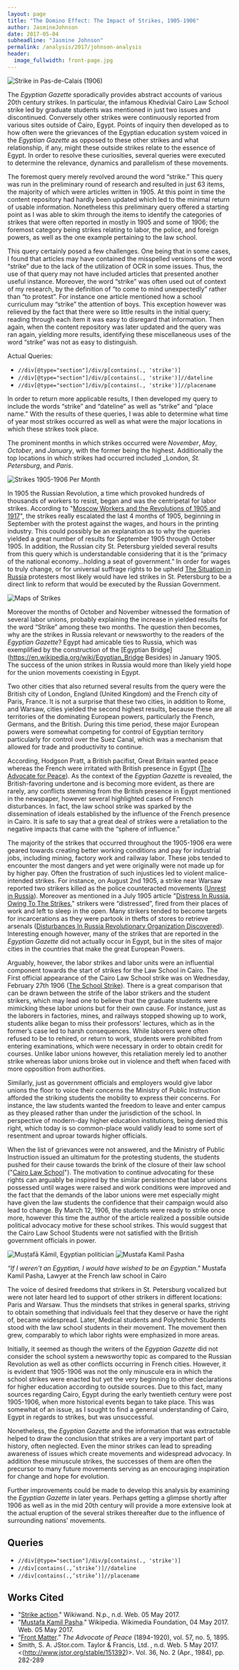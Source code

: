 ```yaml
---
layout: page
title: "The Domino Effect: The Impact of Strikes, 1905-1906"
author: JasmineJohnson
date: 2017-05-04
subheadline: "Jasmine Johnson"
permalink: /analysis/2017/johnson-analysis
header:
  image_fullwidth: front-page.jpg
---
```

![Strike in Pas-de-Calais (1906)](http://www.wikiwand.com/en/Strike_action)

The *Egyptian Gazette* sporadically provides abstract accounts of various 20th century strikes. In particular, the infamous Khedivial Cairo Law School strike led by graduate students was mentioned in just two issues and discontinued. Conversely other strikes were continuously reported from various sites outside of Cairo, Egypt. Points of inquiry then developed as to how often were the grievances of the Egyptian education system voiced in the *Egyptian Gazette* as opposed to these other strikes and what relationship, if any, might these outside strikes relate to the essence of Egypt. In order to resolve these curiosities, several queries were executed to determine the relevance, dynamics and parallelism of these movements.

The foremost query merely revolved around the word “strike.” This query was run in the preliminary round of research and resulted in just 63 items, the majority of which were articles written in 1905. At this point in time the content repository had hardly been updated which led to the minimal return of usable information. Nonetheless this preliminary query offered a starting point as I was able to skim through the items to identify the categories of strikes that were often reported in mostly in 1905 and some of 1906; the foremost category being strikes relating to labor, the police, and foreign powers, as well as the one example pertaining to the law school.

This query certainly posed a few challenges. One being that in some cases, I found that articles may have contained the misspelled versions of the word “strike” due to the lack of the utilization of OCR in some issues. Thus, the use of that query may not have included articles that presented another useful instance. Moreover, the word “strike” was often used out of context of my research, by the definition of “to come to mind unexpectedly” rather than “to protest”. For instance one article mentioned how a school curriculum may “strike” the attention of boys. This exception however was relieved by the fact that there were so little results in the initial query; reading through each item it was easy to disregard that information. Then again, when the content repository was later updated and the query was ran again, yielding more results, identifying these miscellaneous uses of the word “strike” was not as easy to distinguish.

Actual Queries:
- `//div[@type="section"]/div/p[contains(., 'strike')]`
- `//div[@type="section"]/div/p[contains(., 'strike')]//dateline`
- `//div[@type="section"]/div/p[contains(., 'strike')]//placename`

In order to return more applicable results, I then developed my query to include the words “strike” and “dateline” as well as “strike” and “place name.” With the results of these queries, I was able to determine what time of year most strikes occurred as well as what were the major locations in which these strikes took place.

The prominent months in which strikes occurred were _November_, _May_, _October_, and _January_, with the former being the highest. Additionally the top locations in which strikes had occurred included _London, _St. Petersburg_, and _Paris_.

![ Strikes 1905-1906 Per Month](johnson-strikes-graph.png)

In 1905 the Russian Revolution, a time which provoked hundreds of thousands of workers to resist, began and was the centripetal for labor strikes. According to "[Moscow Workers and the Revolutions of 1905 and 1917](http://www.jstor.org/stable/151392)", the strikes really escalated the last 4 months of 1905, beginning in September with the protest against the wages, and hours in the printing industry. This could possibly be an explanation as to why the queries yielded a great number of results for September 1905 through October 1905. In addition, the Russian city St. Petersburg yielded several results from this query which is understandable considering that it is the “primacy of the national economy...holding a seat of government.” In order for wages to truly change, or for universal suffrage rights to be upheld [The Situation in Russia](1905-12-28-p5.jpg) protesters most likely would have led strikes in St. Petersburg to be a direct link to reform that would be executed by the Russian Government.

![Maps of Strikes](johnson-strikes-map.png)

Moreover the months of October and November witnessed the formation of several labor unions, probably explaining the increase in yielded results for the word “Strike” among these two months. The question then becomes, why are the strikes in Russia relevant or newsworthy to the readers of the *Egyptian Gazette*? Egypt had amicable ties to Russia, which was exemplified by the construction of the [Egyptian Bridge](https://en.wikipedia.org/wiki/Egyptian_Bridge Besides) in January 1905. The success of the union strikes in Russia would more than likely yield hope for the union movements coexisting in Egypt.

Two other cities that also returned several results from the query were the British city of London, England (United Kingdom) and the French city of Paris, France. It is not a surprise that these two cities, in addition to Rome, and Warsaw, cities yielded the second highest results, because these are all territories of the dominating European powers, particularly the French, Germans, and the British. During this time period, these major European powers were somewhat competing for control of Egyptian territory particularly for control over the Suez Canal, which was a mechanism that allowed for trade and productivity to continue.

According, Hodgson Pratt, a British pacifist, Great Britain wanted peace whereas the French were irritated with British presence in Egypt ([The Advocate for Peace](http://www.jstor.org/stable/20665297)). As the context of the *Egyptian Gazette* is revealed, the British-favoring undertone and is becoming more evident, as there are rarely, any conflicts stemming from the British presence in Egypt mentioned in the newspaper, however several highlighted cases of French disturbances. In fact, the law school strike was sparked by the dissemination of ideals established by the influence of the French presence in Cairo. It is safe to say that a great deal of strikes were a retaliation to the negative impacts that came with the “sphere of influence.”

The majority of the strikes that occurred throughout the 1905-1906 era were geared towards creating better working conditions and pay for industrial jobs, including mining, factory work and railway labor. These jobs tended to encounter the most dangers and yet were originally were not made up for by higher pay. Often the frustration of such injustices led to violent malice-intended strikes. For instance, on August 2nd 1905, a strike near Warsaw reported two strikers killed as the police counteracted movements ([Unrest in Russia](1905-08-02-p3.jpg)). Moreover as mentioned in a July 1905 article "[Distress In Russia. Owing To The Strikes](1905-07-29-p3.jpg)," strikers were “distressed”, fired from their places of work and left to sleep in the open. Many strikers tended to become targets for incarcerations as they were partook in thefts of stores to retrieve arsenals ([Disturbances In Russia Revolutionary Organization Discovered](1905-03-20-p3.jpg)). Interesting enough however, many of the strikes that are reported in the *Egyptian Gazette* did not actually occur in Egypt, but in the sites of major cities in the countries that make the great European Powers.

Arguably, however, the labor strikes and labor units were an influential component towards the start of strikes for the Law School in Cairo. The First official appearance of the Cairo Law School strike was on Wednesday, February 27th 1906 ([The School Strike](1906-02-27-3.jpg)). There is a great comparison that can be drawn between the strife of the labor strikers and the student strikers, which may lead one to believe that the graduate students were mimicking these labor unions but for their own cause. For instance, just as the laborers in factories, mines, and railways stopped showing up to work, students alike began to miss their professors' lectures, which as in the former’s case led to harsh consequences. While laborers were often refused to be to rehired, or return to work, students were prohibited from entering examinations, which were necessary in order to obtain credit for courses. Unlike labor unions however, this retaliation merely led to another strike whereas labor unions broke out in violence and theft when faced with more opposition from authorities.

Similarly, just as government officials and employers would give labor unions the floor to voice their concerns the Ministry of Public Instruction afforded the striking students the mobility to express their concerns. For instance, the law students wanted the freedom to leave and enter campus as they pleased rather than under the jurisdiction of the school. In perspective of modern-day higher education institutions, being denied this right, which today is so common-place would validly lead to some sort of resentment and uproar towards higher officials.

When the list of grievances were not answered, and the Ministry of Public Instruction issued an ultimatum for the protesting students, the students pushed for their cause towards the brink of the closure of their law school ("[Cairo Law School](1906-03-12-p3.jpg)"). The motivation to continue advocating for these rights can arguably be inspired by the similar persistence that labor unions possessed until wages were raised and work conditions were improved and the fact that the demands of the labor unions were met especially might have given the law students the confidence that their campaign would also lead to change. By March 12, 1906, the students were ready to strike once more, however this time the author of the article realized a possible outside political advocacy motive for these school strikes. This would suggest that the Cairo Law School Students were not satisfied with the British government officials in power.

![Muṣṭafā Kāmil, Egyptian politician](https://www.britannica.com/biography/Mustafa-Kamil)
![Mustafa Kamil Pasha](https://en.wikipedia.org/wiki/Mustafa_Kamil_Pasha)

*“If I weren't an Egyptian, I would have wished to be an Egyptian."*
Mustafa Kamil Pasha, Lawyer at the French law school in Cairo

The voice of desired freedoms that strikers in St. Petersburg vocalized but were not later heard led to support of other strikers in different locations: Paris and Warsaw. Thus the mindsets that strikes in general sparks, striving to obtain something that individuals feel that they deserve or have the right of, became widespread. Later, Medical students and Polytechnic Students stood with the law school students in their movement. The movement then grew, comparably to which labor rights were emphasized in more areas.

Initially, it seemed as though the writers of the *Egyptian Gazette* did not consider the school system a newsworthy topic as compared to the Russian Revolution as well as other conflicts occurring in French cities. However, it is evident that 1905-1906 was not the only minuscule era in which the school strikes were enacted but yet the very beginning to other declarations for higher education according to outside sources. Due to this fact, many sources regarding Cairo, Egypt during the early twentieth century were post 1905-1906, when more historical events began to take place. This was somewhat of an issue, as I sought to find a general understanding of Cairo, Egypt in regards to strikes, but was unsuccessful.

Nonetheless, the *Egyptian Gazette* and the information that was extractable helped to draw the conclusion that strikes are a very important part of history, often neglected. Even the minor strikes can lead to spreading awareness of issues which create movements and widespread advocacy. In addition these minuscule strikes, the successes of them are often the precursor to many future movements serving as an encouraging inspiration for change and hope for evolution.

Further improvements could be made to develop this analysis by examining the *Egyptian Gazette* in later years. Perhaps getting a glimpse shortly after 1906 as well as in the mid 20th century will provide a more extensive look at the actual eruption of the several strikes thereafter due to the influence of surrounding nations' movements.

## Queries
- `//div[@type="section"]/div/p[contains(., 'strike')]`
- `//div[contains(.,’strike’)]//dateline`
- `//div[contains(.,’strike’)]//placename`

## Works Cited
- "[Strike action](http://www.wikiwand.com/en/Strike_action)." Wikiwand. N.p., n.d. Web. 05 May 2017.
- "[Mustafa Kamil Pasha](https://en.wikipedia.org/wiki/Mustafa_Kamil_Pasha)." Wikipedia. Wikimedia Foundation, 04 May 2017. Web. 05 May 2017.
- “[Front Matter](www.jstor.org/stable/20665294).” *The Advocate of Peace* (1894-1920), vol. 57, no. 5, 1895.
- Smith, S. A. JStor.com. Taylor & Francis, Ltd. , n.d. Web. 5 May 2017. <(http://www.jstor.org/stable/151392)>. Vol. 36, No. 2 (Apr., 1984), pp. 282-289
